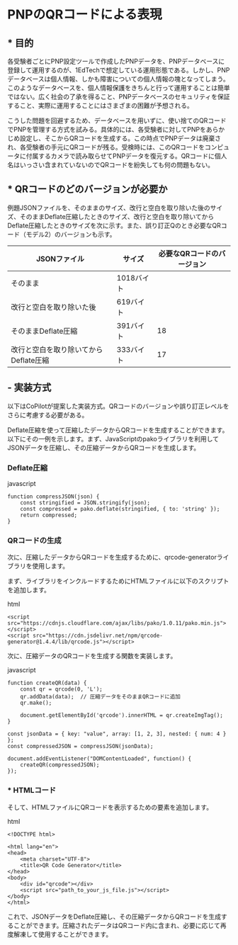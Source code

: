 # PNPのQRコードによる表現

## * 目的

各受験者ごとにPNP設定ツールで作成したPNPデータを、PNPデータベースに登録して運用するのが、1EdTechで想定している運用形態である。しかし、PNPデータベースは個人情報、しかも障害についての個人情報の塊となってしまう。このようなデータベースを、個人情報保護をきちんと行って運用することは簡単ではない。広く社会の了承を得ること、PNPデータベースのセキュリティを保証すること、実際に運用することにはさまざまの困難が予想される。

こうした問題を回避するため、データベースを用いずに、使い捨てのQRコードでPNPを管理する方式を試みる。具体的には、各受験者に対してPNPをあらかじめ設定し、そこからQRコードを生成する。この時点でPNPデータは廃棄され、各受験者の手元にQRコードが残る。受検時には、このQRコードをコンピュータに付属するカメラで読み取らせてPNPデータを復元する。QRコードに個人名はいっさい含まれていないのでQRコードを紛失しても何の問題もない。

## * QRコードのどのバージョンが必要か

例題JSONファイルを、そのままのサイズ、改行と空白を取り除いた後のサイズ、そのままDeflate圧縮したときのサイズ、改行と空白を取り除いてからDeflate圧縮したときのサイズを次に示す。また、誤り訂正Qのとき必要なQRコード（モデル2）のバージョンも示す。

| JSONファイル                          | サイズ     | 必要なQRコードのバージョン |
| ------------------------------------- | ---------- | -------------------------- |
| そのまま                              | 1018バイト |                            |
| 改行と空白を取り除いた後              | 619バイト  |                            |
| そのままDeflate圧縮                   | 391バイト  | 18                         |
| 改行と空白を取り除いてからDeflate圧縮 | 333バイト  | 17                         |

## - 実装方式

以下はCoPilotが提案した実装方式。QRコードのバージョンや誤り訂正レベルをさらに考慮する必要がある。

Deflate圧縮を使って圧縮したデータからQRコードを生成することができます。以下にその一例を示します。まず、JavaScriptのpakoライブラリを利用してJSONデータを圧縮し、その圧縮データからQRコードを生成します。

### Deflate圧縮

javascript

```
function compressJSON(json) {
    const stringified = JSON.stringify(json);
    const compressed = pako.deflate(stringified, { to: 'string' });
    return compressed;
}
```

### QRコードの生成

次に、圧縮したデータからQRコードを生成するために、qrcode-generatorライブラリを使用します。

まず、ライブラリをインクルードするためにHTMLファイルに以下のスクリプトを追加します。

html

```
<script src="https://cdnjs.cloudflare.com/ajax/libs/pako/1.0.11/pako.min.js"></script>
<script src="https://cdn.jsdelivr.net/npm/qrcode-generator@1.4.4/lib/qrcode.js"></script>
```

次に、圧縮データのQRコードを生成する関数を実装します。

javascript

```
function createQR(data) {
    const qr = qrcode(0, 'L');
    qr.addData(data);  // 圧縮データをそのままQRコードに追加
    qr.make();

    document.getElementById('qrcode').innerHTML = qr.createImgTag();
}

const jsonData = { key: "value", array: [1, 2, 3], nested: { num: 4 } };
const compressedJSON = compressJSON(jsonData);

document.addEventListener("DOMContentLoaded", function() {
    createQR(compressedJSON);
});
```

### * HTMLコード

そして、HTMLファイルにQRコードを表示するための要素を追加します。

html

```
<!DOCTYPE html>

<html lang="en">
<head>
    <meta charset="UTF-8">
    <title>QR Code Generator</title>
</head>
<body>
    <div id="qrcode"></div>
    <script src="path_to_your_js_file.js"></script>
</body>
</html>
```

これで、JSONデータをDeflate圧縮し、その圧縮データからQRコードを生成することができます。圧縮されたデータはQRコード内に含まれ、必要に応じて再度解凍して使用することができます。
